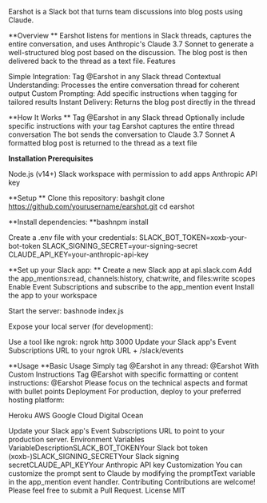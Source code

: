 Earshot is a Slack bot that turns team discussions into blog posts using Claude.

**Overview
**
Earshot listens for mentions in Slack threads, captures the entire conversation, and uses Anthropic's Claude 3.7 Sonnet to generate a well-structured blog post based on the discussion. The blog post is then delivered back to the thread as a text file.
Features

Simple Integration: Tag @Earshot in any Slack thread
Contextual Understanding: Processes the entire conversation thread for coherent output
Custom Prompting: Add specific instructions when tagging for tailored results
Instant Delivery: Returns the blog post directly in the thread

**How It Works
**
Tag @Earshot in any Slack thread
Optionally include specific instructions with your tag
Earshot captures the entire thread conversation
The bot sends the conversation to Claude 3.7 Sonnet
A formatted blog post is returned to the thread as a text file

**Installation
Prerequisites**

Node.js (v14+)
Slack workspace with permission to add apps
Anthropic API key

**Setup
**
Clone this repository:
bashgit clone https://github.com/yourusername/earshot.git
cd earshot

**Install dependencies:
**bashnpm install

Create a .env file with your credentials:
SLACK_BOT_TOKEN=xoxb-your-bot-token
SLACK_SIGNING_SECRET=your-signing-secret
CLAUDE_API_KEY=your-anthropic-api-key

**Set up your Slack app:
**
Create a new Slack app at api.slack.com
Add the app_mentions:read, channels:history, chat:write, and files:write scopes
Enable Event Subscriptions and subscribe to the app_mention event
Install the app to your workspace


Start the server:
bashnode index.js

Expose your local server (for development):

Use a tool like ngrok: ngrok http 3000
Update your Slack app's Event Subscriptions URL to your ngrok URL + /slack/events



**Usage
**Basic Usage
Simply tag @Earshot in any thread:
@Earshot
With Custom Instructions
Tag @Earshot with specific formatting or content instructions:
@Earshot Please focus on the technical aspects and format with bullet points
Deployment
For production, deploy to your preferred hosting platform:

Heroku
AWS
Google Cloud
Digital Ocean

Update your Slack app's Event Subscriptions URL to point to your production server.
Environment Variables
VariableDescriptionSLACK_BOT_TOKENYour Slack bot token (xoxb-)SLACK_SIGNING_SECRETYour Slack signing secretCLAUDE_API_KEYYour Anthropic API key
Customization
You can customize the prompt sent to Claude by modifying the promptText variable in the app_mention event handler.
Contributing
Contributions are welcome! Please feel free to submit a Pull Request.
License
MIT

